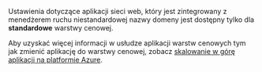 Ustawienia dotyczące aplikacji sieci web, który jest zintegrowany z menedżerem ruchu niestandardowej nazwy domeny jest dostępny tylko dla **standardowe** warstwy cenowej.  

Aby uzyskać więcej informacji w usłudze aplikacji warstw cenowych tym jak zmienić aplikację do warstwy cenowej, zobacz [skalowanie w górę aplikacji na platformie Azure](../articles/app-service/web-sites-scale.md).

